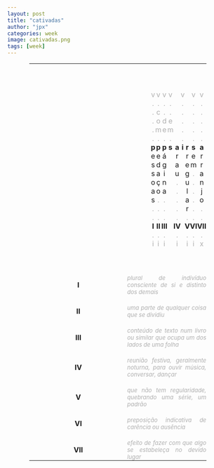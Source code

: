 ```yaml
---
layout: post
title: "cativadas"
author: "jpx"
categories: week
image: cativadas.png
tags: [week]
---
```


<html>
<head>
<style>
table#t02, th, td {
	border-width:5px;  
    border-style:none;
	padding: 0px;
	width:80%; 
	margin-left:auto; 
    margin-right:auto;
	table-layout: fixed;
	align-content: center;
	text-align:center;
}
div.nota {
  font-size: x-small;
  text-align:right;
  font-style: normal;
  color: rgb(175, 175, 175);
}
div.ast {
  font-weight: bold;
}
div.inner {
  font-style: italic;
  text-align:justify;
  color: rgb(175, 175, 175);
  font-size: small;
}
div.risc {
  color: rgb(175, 175, 175);
}
</style>
</head>
<body>

<table id="t02">
  <tr>
    <td colspan="14">&nbsp;</td>
  </tr>
  <tr>
    <td colspan="14">&nbsp;</td>
  </tr>
  <tr>
    <td colspan="14">&nbsp;</td>
  </tr>
  <tr>
    <td></td>
    <td></td>
    <td><div class="risc">v</div></td>
    <td><div class="risc">v</div></td>
	<td><div class="risc">v</div></td>
	<td></td>
	<td><div class="risc">v</div></td>
    <td></td>
    <td><div class="risc">v</div></td>
    <td></td>
	<td></td>
    <td><div class="risc">v</div></td>
	<td><div class="risc">v</div></td>
    <td></td>
  </tr>
  <tr>
    <td></td>
    <td></td>
    <td><div class="risc">.</div></td>
    <td><div class="risc">.</div></td>
	<td><div class="risc">.</div></td>
	<td></td>
	<td><div class="risc">.</div></td>
    <td></td>
    <td><div class="risc">.</div></td>
    <td></td>
	<td></td>
    <td><div class="risc">.</div></td>
	<td><div class="risc">.</div></td>
    <td></td>
  </tr>
  <tr>
    <td></td>
    <td></td>
    <td><div class="risc">.</div></td>
    <td><div class="risc">c</div></td>
	<td><div class="risc">.</div></td>
	<td></td>
	<td><div class="risc">.</div></td>
    <td></td>
    <td><div class="risc">.</div></td>
    <td></td>
	<td></td>
    <td><div class="risc">.</div></td>
	<td><div class="risc">.</div></td>
    <td></td>
  </tr>
  <tr>
    <td></td>
    <td></td>
    <td><div class="risc">.</div></td>
    <td><div class="risc">o</div></td>
	<td><div class="risc">d</div></td>
	<td></td>
	<td><div class="risc">e</div></td>
    <td></td>
    <td><div class="risc">.</div></td>
    <td></td>
	<td></td>
    <td><div class="risc">.</div></td>
	<td><div class="risc">.</div></td>
    <td></td>
  </tr>
  <tr>
    <td></td>
    <td></td>
    <td><div class="risc">.</div></td>
    <td><div class="risc">m</div></td>
	<td><div class="risc">e</div></td>
	<td></td>
	<td><div class="risc">m</div></td>
    <td></td>
    <td><div class="risc">.</div></td>
    <td></td>
	<td></td>
    <td><div class="risc">.</div></td>
	<td><div class="risc">.</div></td>
    <td></td>
  </tr>
  <tr>
    <td></td>
    <td></td>
    <td><div class="risc">.</div></td>
    <td><div class="risc">.</div></td>
	<td><div class="risc">.</div></td>
	<td></td>
	<td><div class="risc">.</div></td>
    <td></td>
    <td><div class="risc">.</div></td>
    <td></td>
    <td></td>
	<td><div class="risc">.</div></td>
	<td><div class="risc">.</div></td>
    <td></td>
  </tr>
  <tr>
    <td></td>
    <td></td>
    <th>p</th>
	<th>p</th>
	<th>p</th>
	<td></td>
    <th>s</th>
	<th>a</th>
    <th>i</th>
    <th>r</th>
	<td></td>
    <th>s</th>
    <th>a</th>
    <td></td>
  </tr>
  <tr>
    <td></td>
    <td></td>
    <td>e</td>
    <td>e</td>
	<td>á</td>
	<td></td>
	<td></td>
    <td>r</td>
    <td></td>
    <td>r</td>
	<td></td>
    <td>e</td>
	<td>r</td>
    <td></td>
  </tr>
  <tr>
    <td></td>
    <td></td>
    <td>s</td>
    <td>d</td>
	<td>g</td>
	<td></td>
	<td></td>
    <td>a</td>
    <td></td>
    <td>e</td>
	<td></td>
    <td>m</td>
	<td>r</td>
    <td></td>
  </tr>
  <tr>
    <td></td>
    <td></td>
    <td>s</td>
    <td>a</td>
	<td>i</td>
	<td></td>
	<td></td>
    <td>u</td>
    <td></td>
    <td>g</td>
	<td></td>
    <td><div class="risc">.</div></td>
	<td>a</td>
    <td></td>
  </tr>
  <tr>
    <td></td>
    <td></td>
    <td>o</td>
    <td>ç</td>
	<td>n</td>
	<td></td>
	<td></td>
    <td><div class="risc">.</div></td>
    <td></td>
    <td>u</td>
	<td></td>
    <td><div class="risc">.</div></td>
	<td>n</td>
    <td></td>
  </tr>
  <tr>
    <td></td>
    <td></td>
    <td>a</td>
    <td>o</td>
	<td>a</td>
	<td></td>
	<td></td>
    <td><div class="risc">.</div></td>
    <td></td>
    <td>l</td>
	<td></td>
    <td><div class="risc">.</div></td>
	<td>j</td>
    <td></td>
  </tr>
  <tr>
    <td></td>
    <td></td>
    <td>s</td>
    <td><div class="risc">.</div></td>
	<td><div class="risc">.</div></td>
	<td></td>
	<td></td>
    <td><div class="risc">.</div></td>
    <td></td>
    <td>a</td>
	<td></td>
    <td><div class="risc">.</div></td>
	<td>o</td>
    <td></td>
  </tr>
  <tr>
    <td></td>
    <td></td>
    <td><div class="risc">.</div></td>
    <td><div class="risc">.</div></td>
	<td><div class="risc">.</div></td>
	<td></td>
	<td></td>
    <td><div class="risc">.</div></td>
    <td></td>
    <td>r</td>
	<td></td>
    <td><div class="risc">.</div></td>
	<td><div class="risc">.</div></td>
    <td></td>
  </tr>
  <tr>
    <td></td>
    <td></td>
    <td><div class="risc">.</div></td>
    <td><div class="risc">.</div></td>
	<td><div class="risc">.</div></td>
	<td></td>
	<td></td>
    <td><div class="risc">.</div></td>
    <td></td>
    <td><div class="risc">.</div></td>
	<td></td>
    <td><div class="risc">.</div></td>
	<td><div class="risc">.</div></td>
    <td></td>
  </tr>
  <tr>
    <td></td>
    <td></td>
    <td><div class="ast">I</div></td>
    <td><div class="ast">II</div></td>
	<td><div class="ast">III</div></td>
	<td></td>
	<td></td>
    <td><div class="ast">IV</div></td>
    <td></td>
    <td><div class="ast">V</div></td>
	<td></td>
    <td><div class="ast">VI</div></td>
	<td><div class="ast">VII</div></td>
    <td></td>
  </tr>
  <tr>
    <td></td>
    <td></td>
    <td><div class="risc">.</div></td>
    <td><div class="risc">.</div></td>
	<td><div class="risc">.</div></td>
	<td></td>
	<td></td>
    <td><div class="risc">.</div></td>
    <td></td>
    <td><div class="risc">.</div></td>
	<td></td>
    <td><div class="risc">.</div></td>
	<td><div class="risc">.</div></td>
    <td></td>
  </tr>
  <tr>
    <td></td>
    <td></td>
    <td><div class="risc">i</div></td>
    <td><div class="risc">i</div></td>
	<td><div class="risc">i</div></td>
	<td></td>
	<td></td>
    <td><div class="risc">i</div></td>
    <td></td>
    <td><div class="risc">i</div></td>
	<td></td>
    <td><div class="risc">i</div></td>
	<td><div class="risc">x</div></td>
    <td></td>
  </tr>
  <tr>
    <td colspan="14">&nbsp;</td>
  </tr>
  <tr>
    <td colspan="14">&nbsp;</td>
  </tr>
  <tr>
    <td colspan="14">&nbsp;</td>
  </tr>
  <tr>
    <td><div class="ast">I</div></td>
    <td colspan="13"> <div class="inner"> plural de indivíduo consciente de si e distinto dos demais </div></td>
  </tr>
  <tr>
    <td colspan="14">&nbsp;</td>
  </tr>
  <tr>
    <td><div class="ast">II</div></td>
    <td colspan="13"> <div class="inner"> uma parte de qualquer coisa que se dividiu </div></td>
  </tr>
  <tr>
    <td colspan="14">&nbsp;</td>
  </tr>
  <tr>
    <td><div class="ast">III</div></td>
    <td colspan="13"> <div class="inner"> conteúdo de texto num livro ou similar que ocupa um dos lados de uma folha </div></td>
  </tr>
  <tr>
    <td colspan="14">&nbsp;</td>
  </tr>
  <tr>
    <td><div class="ast">IV</div></td>
    <td colspan="13"> <div class="inner"> reunião festiva, geralmente noturna, para ouvir música, conversar, dançar </div></td>
  </tr>
  <tr>
    <td colspan="14">&nbsp;</td>
  </tr>
  <tr>
    <td><div class="ast">V</div></td>
    <td colspan="13"> <div class="inner"> que não tem regularidade, quebrando uma série, um padrão </div></td>
  </tr>
  <tr>
    <td colspan="14">&nbsp;</td>
  </tr>
  <tr>
    <td><div class="ast">VI</div></td>
    <td colspan="13"> <div class="inner">  preposição indicativa de carência ou ausência </div></td>
  </tr>
  <tr>
    <td colspan="14">&nbsp;</td>
  </tr>
  <tr>
    <td><div class="ast">VII</div></td>
    <td colspan="13"> <div class="inner"> efeito de fazer com que algo se estabeleça no devido lugar </div></td>
  </tr>
</table>
